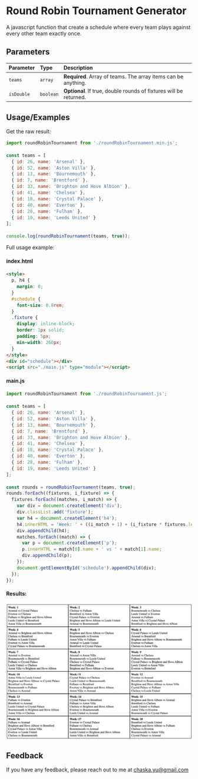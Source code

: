 
# Round Robin Tournament Generator

A javascript function that create a schedule where every team plays against every other team exactly once.

## Parameters

| Parameter | Type     | Description                |
| :-------- | :------- | :------------------------- |
| `teams` | `array` | **Required**. Array of teams. The array items can be anything. |
| `isDouble` | `boolean` | **Optional**. If true, double rounds of fixtures will be returned. |



## Usage/Examples

Get the raw result:

```javascript
import roundRobinTournament from './roundRobinTournament.min.js';

const teams = [
  { id: 26, name: 'Arsenal' },
  { id: 52, name: 'Aston Villa' },
  { id: 13, name: 'Bournemouth' },
  { id: 7, name: 'Brentford' },
  { id: 33, name: 'Brighton and Hove Albion' },
  { id: 41, name: 'Chelsea' },
  { id: 18, name: 'Crystal Palace' },
  { id: 40, name: 'Everton' },
  { id: 28, name: 'Fulham' },
  { id: 19, name: 'Leeds United' }
];

console.log(roundRobinTournament(teams, true));
```

Full usage example:

#### index.html
```html
<style>
  p, h4 {
    margin: 0;
  }
  #schedule {
    font-size: 0.8rem;
  }
  .fixture {
    display: inline-block;
    border: 1px solid;
    padding: 5px;
    min-width: 260px;
  }
</style>
<div id="schedule"></div>
<script src="./main.js" type="module"></script>
```

#### main.js
```javascript
import roundRobinTournament from './roundRobinTournament.js';

const teams = [
  { id: 26, name: 'Arsenal' },
  { id: 52, name: 'Aston Villa' },
  { id: 13, name: 'Bournemouth' },
  { id: 7, name: 'Brentford' },
  { id: 33, name: 'Brighton and Hove Albion' },
  { id: 41, name: 'Chelsea' },
  { id: 18, name: 'Crystal Palace' },
  { id: 40, name: 'Everton' },
  { id: 28, name: 'Fulham' },
  { id: 19, name: 'Leeds United' }
];

const rounds = roundRobinTournament(teams, true);
rounds.forEach((fixtures, i_fixture) => {
  fixtures.forEach((matches, i_match) => {
    var div = document.createElement('div');
    div.classList.add('fixture');
    var h4 = document.createElement('h4');
    h4.innerHTML = 'Week: ' + ((i_match + 1) + (i_fixture * fixtures.length));
    div.appendChild(h4);
    matches.forEach((match) => {
      var p = document.createElement('p');
      p.innerHTML = match[0].name + ' vs ' + match[1].name;
      div.appendChild(p);
    });
    document.getElementById('schedule').appendChild(div);
  });
});
```
#### Results:
![Demo](https://raw.githubusercontent.com/chaskayu/round-robin-tournament-generator/main/demo.png)

## Feedback

If you have any feedback, please reach out to me at chaska.yu@gmail.com

